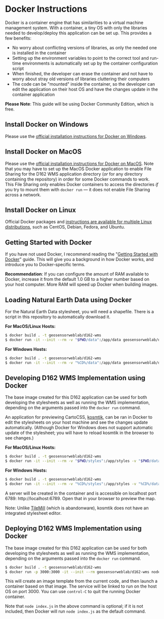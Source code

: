 # Docker Instructions

Docker is a container engine that has similarities to a virtual machine management system. With a container, a tiny OS with only the libraries needed to develop/deploy this application can be set up. This provides a few benefits:

* No worry about conflicting versions of libraries, as only the needed one is installed in the container
* Setting up the environment variables to point to the correct tool and run-time environments is automatically set up by the container configuration script
* When finished, the developer can erase the container and not have to worry about stray old versions of libraries cluttering their computers
* The code can be "mounted" inside the container, so the developer can edit the application on their host OS and have the changes update in the container application

**Please Note**: This guide will be using Docker Community Edition, which is free.

## Install Docker on Windows

Please use the [official installation instructions for Docker on Windows][windows].

[windows]: https://docs.docker.com/docker-for-windows/install/

## Install Docker on MacOS

Please use the [official installation instructions for Docker on MacOS][macos]. Note that you may have to set up the MacOS Docker application to enable File Sharing for the D162 WMS application directory (*or* for any directory containing the repository) in order for some Docker commands to work. This File Sharing only enables Docker containers to access the directories *if* you try to mount them with `docker run` — it does not enable File Sharing across a network.

[macos]: https://docs.docker.com/docker-for-mac/install/

## Install Docker on Linux

Official Docker packages and [instructions are available for multiple Linux distributions][linux], such as CentOS, Debian, Fedora, and Ubuntu.

[linux]: https://docs.docker.com/install/#supported-platforms

## Getting Started with Docker

If you have not used Docker, I recommend reading the "[Getting Started with Docker][getting-started]" guide. This will give you a background in how Docker works, and introduce you to Docker-specific terms.

**Recommendation**: If you can configure the amount of RAM available to Docker, increase it from the default 1.0 GB to a higher number based on your host computer. More RAM will speed up Docker when building images.

[getting-started]: https://docs.docker.com/get-started/

## Loading Natural Earth Data using Docker

For the Natural Earth Data stylesheet, you will need a shapefile. There is a script in this repository to automatically download it.

**For MacOS/Linux Hosts:**

```sh
$ docker build . -t geosensorweblab/d162-wms
$ docker run -it --init --rm -v "$PWD/data":/app/data geosensorweblab/d162-wms node get-data.js
```

**For Windows Hosts:**

```sh
$ docker build . -t geosensorweblab/d162-wms
$ docker run -it --init --rm -v "%CD%/data":/app/data geosensorweblab/d162-wms node get-data.js
```

## Developing D162 WMS Implementation using Docker

The base image created for this D162 application can be used for both developing the stylesheets as well as running the WMS implementation, depending on the arguments passed into the `docker run` command.

An application for previewing CartoCSS, [kosmtik][], can be ran in Docker to edit the stylesheets on your host machine and see the changes update automatically. (Although Docker for Windows does not support automatic update of the stylesheet; you will have to reload kosmtik in the browser to see changes.)

**For MacOS/Linux Hosts:**

```sh
$ docker build . -t geosensorweblab/d162-wms
$ docker run -it --init --rm -v "$PWD/styles":/app/styles -v "$PWD/data":/app/data -p 6789:6789 geosensorweblab/d162-wms /app/node_modules/.bin/kosmtik serve styles/nedata.mml --host 0.0.0.0
```

**For Windows Hosts:**

```sh
$ docker build . -t geosensorweblab/d162-wms
$ docker run -it --init --rm -v "%CD%/styles":/app/styles -v "%CD%/data":/app/data -p 6789:6789 geosensorweblab/d162-wms /app/node_modules/.bin/kosmtik serve styles/nedata.mml --host 0.0.0.0
```

A server will be created in the container and is accessible on localhost port 6789: http://localhost:6789. Open that in your browser to preview the map.

Note: Unlike [TileMill][] (which is abandonware), kosmtik does not have an integrated stylesheet editor.

[kosmtik]: https://github.com/kosmtik/kosmtik
[TileMill]: https://github.com/tilemill-project/tilemill

## Deploying D162 WMS Implementation using Docker

The base image created for this D162 application can be used for both developing the stylesheets as well as running the WMS implementation, depending on the arguments passed into the `docker run` command.

```sh
$ docker build . -t geosensorweblab/d162-wms
$ docker run -p 3000:3000 -it --init --rm geosensorweblab/d162-wms node index.js
```

This will create an image template from the current code, and then launch a container based on that image. The service will be linked to run on the host OS on port 3000. You can use `control-C` to quit the running Docker container.

Note that `node index.js` in the above command is optional; if it is not included, then Docker will run `node index.js` as the default command.
